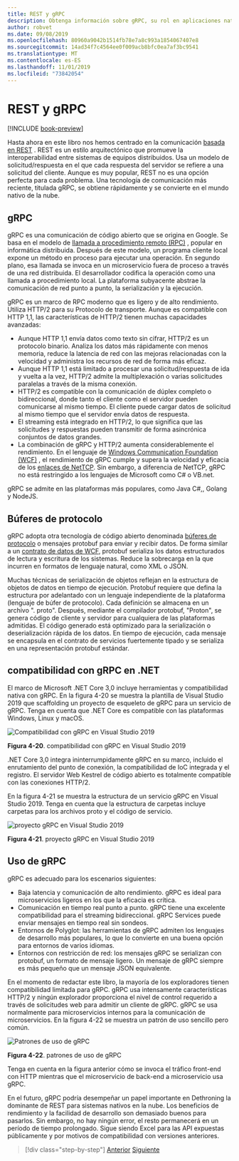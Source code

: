 ```yaml
---
title: REST y gRPC
description: Obtenga información sobre gRPC, su rol en aplicaciones nativas de la nube y cómo difiere de HTTP REST
author: robvet
ms.date: 09/08/2019
ms.openlocfilehash: 80960a9042b1514fb78e7a8c993a1854067407e8
ms.sourcegitcommit: 14ad34f7c4564ee0f009acb8bfc0ea7af3bc9541
ms.translationtype: MT
ms.contentlocale: es-ES
ms.lasthandoff: 11/01/2019
ms.locfileid: "73842054"
---
```

# <a name="rest-and-grpc"></a>REST y gRPC

[!INCLUDE [book-preview](../../../includes/book-preview.md)]

Hasta ahora en este libro nos hemos centrado en la comunicación [basada en REST](https://docs.microsoft.com/azure/architecture/best-practices/api-design) . REST es un estilo arquitectónico que promueve la interoperabilidad entre sistemas de equipos distribuidos. Usa un modelo de solicitud/respuesta en el que cada respuesta del servidor se refiere a una solicitud del cliente. Aunque es muy popular, REST no es una opción perfecta para cada problema. Una tecnología de comunicación más reciente, titulada gRPC, se obtiene rápidamente y se convierte en el mundo nativo de la nube.

## <a name="grpc"></a>gRPC

gRPC es una comunicación de código abierto que se origina en Google. Se basa en el modelo de [llamada a procedimiento remoto (RPC)](https://en.wikipedia.org/wiki/Remote_procedure_call) , popular en informática distribuida. Después de este modelo, un programa cliente local expone un método en proceso para ejecutar una operación. En segundo plano, esa llamada se invoca en un microservicio fuera de proceso a través de una red distribuida. El desarrollador codifica la operación como una llamada a procedimiento local. La plataforma subyacente abstrae la comunicación de red punto a punto, la serialización y la ejecución.

gRPC es un marco de RPC moderno que es ligero y de alto rendimiento. Utiliza HTTP/2 para su Protocolo de transporte. Aunque es compatible con HTTP 1,1, las características de HTTP/2 tienen muchas capacidades avanzadas:

- Aunque HTTP 1,1 envía datos como texto sin cifrar, HTTP/2 es un protocolo binario. Analiza los datos más rápidamente con menos memoria, reduce la latencia de red con las mejoras relacionadas con la velocidad y administra los recursos de red de forma más eficaz.
- Aunque HTTP 1,1 está limitado a procesar una solicitud/respuesta de ida y vuelta a la vez, HTTP/2 admite la multiplexación o varias solicitudes paralelas a través de la misma conexión.
- HTTP/2 es compatible con la comunicación de dúplex completo o bidireccional, donde tanto el cliente como el servidor pueden comunicarse al mismo tiempo. El cliente puede cargar datos de solicitud al mismo tiempo que el servidor envía datos de respuesta.
- El streaming está integrado en HTTP/2, lo que significa que las solicitudes y respuestas pueden transmitir de forma asincrónica conjuntos de datos grandes.
- La combinación de gRPC y HTTP/2 aumenta considerablemente el rendimiento. En el lenguaje de [Windows Communication Foundation (WCF)](https://docs.microsoft.com/dotnet/framework/wcf/whats-wcf) , el rendimiento de gRPC cumple y supera la velocidad y eficacia de los [enlaces de NetTCP](https://docs.microsoft.com/dotnet/api/system.servicemodel.nettcpbinding?view=netframework-4.8). Sin embargo, a diferencia de NetTCP, gRPC no está restringido a los lenguajes de Microsoft como C# o VB.net.

gRPC se admite en las plataformas más populares, como Java C#,, Golang y NodeJS.

## <a name="protocol-buffers"></a>Búferes de protocolo

gRPC adopta otra tecnología de código abierto denominada [búferes de protocolo](https://developers.google.com/protocol-buffers/docs/overview) o mensajes protobuf para enviar y recibir datos. De forma similar a un [contrato de datos de WCF](https://docs.microsoft.com/dotnet/framework/wcf/feature-details/using-data-contracts), protobuf serializa los datos estructurados de lectura y escritura de los sistemas. Reduce la sobrecarga en la que incurren en formatos de lenguaje natural, como XML o JSON.

Muchas técnicas de serialización de objetos reflejan en la estructura de objetos de datos en tiempo de ejecución. Protobuf requiere que defina la estructura por adelantado con un lenguaje independiente de la plataforma (lenguaje de búfer de protocolo). Cada definición se almacena en un archivo ". proto". Después, mediante el compilador protobuf, "Proton", se genera código de cliente y servidor para cualquiera de las plataformas admitidas. El código generado está optimizado para la serialización o deserialización rápida de los datos. En tiempo de ejecución, cada mensaje se encapsula en el contrato de servicios fuertemente tipado y se serializa en una representación protobuf estándar.

## <a name="grpc-support-in-net"></a>compatibilidad con gRPC en .NET

El marco de Microsoft .NET Core 3,0 incluye herramientas y compatibilidad nativa con gRPC. En la figura 4-20 se muestra la plantilla de Visual Studio 2019 que scaffolding un proyecto de esqueleto de gRPC para un servicio de gRPC. Tenga en cuenta que .NET Core es compatible con las plataformas Windows, Linux y macOS.

![Compatibilidad con gRPC en Visual Studio 2019](./media/visual-studio-2019-grpc-template.png)

**Figura 4-20**. compatibilidad con gRPC en Visual Studio 2019

.NET Core 3,0 integra ininterrumpidamente gRPC en su marco, incluido el enrutamiento del punto de conexión, la compatibilidad de IoC integrada y el registro. El servidor Web Kestrel de código abierto es totalmente compatible con las conexiones HTTP/2.

En la figura 4-21 se muestra la estructura de un servicio gRPC en Visual Studio 2019. Tenga en cuenta que la estructura de carpetas incluye carpetas para los archivos proto y el código de servicio.

![proyecto gRPC en Visual Studio 2019](./media/grpc-project.png  )

**Figura 4-21**. proyecto gRPC en Visual Studio 2019

## <a name="grpc-usage"></a>Uso de gRPC

gRPC es adecuado para los escenarios siguientes:

- Baja latencia y comunicación de alto rendimiento. gRPC es ideal para microservicios ligeros en los que la eficacia es crítica.
- Comunicación en tiempo real punto a punto. gRPC tiene una excelente compatibilidad para el streaming bidireccional. gRPC Services puede enviar mensajes en tiempo real sin sondeos.
- Entornos de Polyglot: las herramientas de gRPC admiten los lenguajes de desarrollo más populares, lo que lo convierte en una buena opción para entornos de varios idiomas.
- Entornos con restricción de red: los mensajes gRPC se serializan con protobuf, un formato de mensaje ligero. Un mensaje de gRPC siempre es más pequeño que un mensaje JSON equivalente.

En el momento de redactar este libro, la mayoría de los exploradores tienen compatibilidad limitada para gRPC. gRPC usa intensamente características HTTP/2 y ningún explorador proporciona el nivel de control requerido a través de solicitudes web para admitir un cliente de gRPC. gRPC se usa normalmente para microservicios internos para la comunicación de microservicios. En la figura 4-22 se muestra un patrón de uso sencillo pero común.

![Patrones de uso de gRPC](./media/grpc-usage.png)

**Figura 4-22**. patrones de uso de gRPC

Tenga en cuenta en la figura anterior cómo se invoca el tráfico front-end con HTTP mientras que el microservicio de back-end a microservicio usa gRPC.

En el futuro, gRPC podría desempeñar un papel importante en Dethroning la dominante de REST para sistemas nativos en la nube. Los beneficios de rendimiento y la facilidad de desarrollo son demasiado buenos para pasarlos. Sin embargo, no hay ningún error, el resto permanecerá en un período de tiempo prolongado. Sigue siendo Excel para las API expuestas públicamente y por motivos de compatibilidad con versiones anteriores.

>[!div class="step-by-step"]
>[Anterior](service-to-service-communication.md)
>[Siguiente](service-mesh-communication-infrastructure.md)
